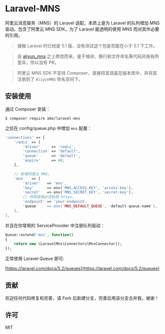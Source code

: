 # Laravel-MNS

阿里云消息服务（MNS）的 Laravel 适配，本质上是为 Laravel 的队列增加 MNS 驱动。包含了阿里云 MNS SDK，为了 Laravel 能透明的使用 MNS 而对其作必要的引用。

 > 接触 Laravel 时已经是 5.1 版，没有测试这个包是否能在小于 5.1 下工作。

 > 自 [aliyun_mns](https://github.com/chefxu/aliyun_mns]) 之上修改而来，鉴于缩进、换行和文件命名等代码风格有所差异，所以没有 PR。

 > 阿里云 MNS SDK 不支持 Composer，直接将其涵盖在版本库中，并将其注册到了 `AliyunMNS` 命名空间下。


## 安装使用

通过 Composer 安装：

```shell
$ composer require abe/laravel-mns
```

之后在 config/queue.php 中增加 `mns` 配置：

```php
'connections' => [
    'redis' => [
        'driver'     => 'redis',
        'connection' => 'default',
        'queue'      => 'default',
        'expire'     => 60,
    ],

    // 新增阿里云 MNS。
    'mns'   => [
        'driver'   => 'mns',
        'key'      => env('MNS_ACCESS_KEY', 'access-key'),
        'secret'   => env('MNS_SECRET_KEY', 'secret-key'),
        // 外网连接必须启用 https。
        'endpoint' => 'your-endpoint,
        'queue'    => env('MNS_DEFAULT_QUEUE', 'default-queue-name'),
    ],
],
```

并且在你常用的 ServiceProvider 中注册队列驱动：

```php
Queue::extend('mns', function()
{
    return new \LaravelMns\Connectors\MnsConnector();
});
```

正常使用 Laravel Queue 即可:

[https://laravel.com/docs/5.2/queues](https://laravel.com/docs/5.2/queues)

## 贡献

欢迎任何代码修复和完善，请 Fork 后新建分支，完善后用该分支合并我，谢谢！

## 许可

MIT



